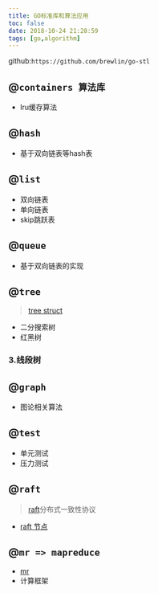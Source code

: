 ```yaml
---
title: GO标准库和算法应用
toc: false
date: 2018-10-24 21:28:59
tags: [go,algorithm]
---
```


github:`https://github.com/brewlin/go-stl`
## @`containers 算法库`
- lru缓存算法

## @`hash`
- 基于双向链表等hash表

## @`list`
- 双向链表
- 单向链表
- skip跳跃表

## @`queue`
- 基于双向链表的实现

## @`tree`
>[tree struct](./tree)
- 二分搜索树
- 红黑树
### 3.线段树

## @`graph`
- 图论相关算法

## @`test`
- 单元测试
- 压力测试

## @`raft`
> [raft](./raft)分布式一致性协议

- [raft 节点](./raft/flag.md)

## @`mr => mapreduce`
- [mr](./cmd/)
- 计算框架